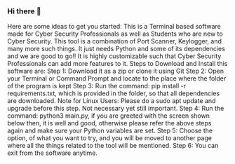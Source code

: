 ### Hi there 👋

Here are some ideas to get you started:
This is a Terminal based software made for Cyber Security Professionals as well as Students who are new to Cyber Security. This tool is a combination of Port Scanner, Keylogger, and many more such things.
It just needs Python and some of its dependencies and we are good to go!!
It is highly customizable such that Cyber Security Professionals can add more features to it.
Steps to Download and Install this software are:
Step 1: Download it as a zip or clone it using Git
Step 2: Open your Terminal or Command Prompt and locate to the place where the folder of the program is kept
Step 3: Run the command: pip install -r requirements.txt, which is provided in the folder, so that all dependencies are downloaded. Note for Linux Users: Please do a sudo apt update and upgrade before this step. Not necessary yet still important.
Step 4: Run the command: python3 main.py, if you are greeted with the screen shown below then, it is well and good, otherwise please refer the above steps again and make sure your Python variables are set.
Step 5: Choose the option, of what you want to try, and you will be moved to another page where all the things related to the tool will be mentioned.
Step 6: You can exit from the software anytime.
